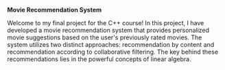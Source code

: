 **Movie Recommendation System**

Welcome to my final project for the C++ course! In this project, 
I have developed a movie recommendation system that provides personalized movie suggestions based on the user's previously rated movies. 
The system utilizes two distinct approaches: 
recommendation by content and recommendation according to collaborative filtering. 
The key behind these recommendations lies in the powerful concepts of linear algebra.
